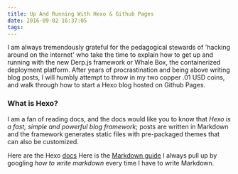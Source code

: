 ```yaml
---
title: Up And Running With Hexo & Github Pages
date: 2016-09-02 16:37:05
tags:
---
```

I am always tremendously grateful for the pedagogical stewards of 'hacking around on the internet' who take the time to explain how to get up and running with the new Derp.js framework or Whale Box, the containerized deployment platform. After years of procrastination and being above writing blog posts, I will humbly attempt to throw in my two copper .01 USD coins, and walk through how to start a Hexo blog hosted on Github Pages.


### What is Hexo?
I am a fan of reading docs, and the docs would like you to know that *Hexo is a fast, simple and powerful blog framework*; posts are written in Markdown and the framework generates static files with pre-packaged themes that can also be customized.

Here are the Hexo [docs](https://hexo.io/docs/)
Here is the [Markdown guide](https://github.com/adam-p/markdown-here/wiki/Markdown-Cheatsheet) I always pull up by googling *how to write markdown* every time I have to write Markdown.
